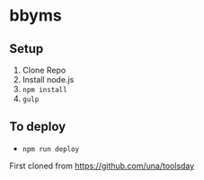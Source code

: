 # bbyms

## Setup

1. Clone Repo
2. Install node.js
3. `npm install`
4. `gulp`

## To deploy

- `npm run deploy`

First cloned from https://github.com/una/toolsday
